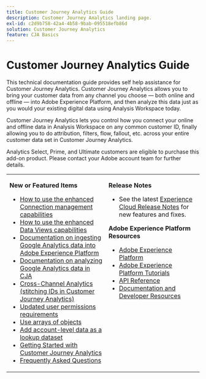 ```yaml
---
title: Customer Journey Analytics Guide
description: Customer Journey Analytics landing page.
exl-id: c2d9b758-42a4-4b58-9bab-095518efb86d
solution: Customer Journey Analytics
feature: CJA Basics
---
```

# Customer Journey Analytics Guide

This technical documentation guide provides self help assistance for Customer Journey Analytics. Customer Journey Analytics allows you to bring your customer data from any channel you choose — both online and offline — into Adobe Experience Platform, and then analyze this data just as you would your existing digital data using Analysis Workspace today. 

Customer Journey Analytics lets you control how you connect your online and offline data in Analysis Workspace on any common customer ID, finally allowing you to do attribution, filters, flow, fallout, etc. across your entire customer data set in Customer Journey Analytics.

Analytics Select, Prime, and Ultimate customers are eligible to purchase this add-on product. Please contact your Adobe account team for further details. 

<table frame="none"> 
 <tbody> 
  <tr> 
   <td colname="col1" colsep="0" rowsep="0" valign="top"> <p class="head"> <b>New or Featured Items</b> </p> <p> 
     <ul>
     <li><a href="https://experienceleague.adobe.com/docs/analytics-platform/using/cja-connections/manage-connections.html?lang=en#connection-detail"> How to use the enhanced Connection management capabilities </a> </li>
      <li><a href="https://experienceleague.adobe.com/docs/analytics-platform/using/cja-dataviews/data-views.html?lang=en#cja-dataviews"> How to use the enhanced Data Views capabilities </a> </li>
      <li><a href="https://experienceleague.adobe.com/docs/analytics-platform/using/cja-usecases/ga-to-cja.html?lang=en#cja-usecases"> Documentation on ingesting Google Analytics data into Adobe Experience Platform </a> </li>
      <li><a href="https://experienceleague.adobe.com/docs/analytics-platform/using/cja-usecases/ga-to-cja-reporting.html?lang=en#cja-usecases"> Documentation on analyzing Google Analytics data in CJA </a> </li>
      <li><a href="https://experienceleague.adobe.com/docs/analytics-platform/using/cja-connections/cca/overview.html?lang=en#cja-connections"> Cross-Channel Analytics (stitching IDs in Customer Journey Analytics) </a> </li>
      <li><a href="https://experienceleague.adobe.com/docs/analytics-platform/using/cja-overview/cja-overview.html?lang=en#admin-access-permissions"> Updated user permissions requirements </a> </li>
      <li><a href="https://experienceleague.adobe.com/docs/analytics-platform/using/cja-usecases/object-arrays.html?lang=en#cja-usecases"> Use arrays of objects </a> </li>
      <li><a href="https://experienceleague.adobe.com/docs/analytics-platform/using/cja-usecases/b2b.html"> Add account-level data as a lookup dataset </a> </li>
      <li><a href="https://experienceleague.adobe.com/docs/analytics-platform/using/cja-overview/cja-getting-started.html"> Getting Started with Customer Journey Analytics </a> </li> 
      <li><a href="https://experienceleague.adobe.com/docs/analytics-platform/using/cja-overview/cja-faq.html"> Frequently Asked Questions</a> </li> 
   <td colname="col2" valign="top"> <p class="head"><b>Release Notes</b> </p> 
    <ul> 
     <li>See the latest <a href="https://experienceleague.adobe.com/docs/release-notes/experience-cloud/current.html" format="https" scope="external"> Experience Cloud Release Notes</a> for new features and fixes. </li> 
    </ul> <p class="head"> <b>Adobe Experience Platform Resources</b> </p> 
    <ul> 
     <li><a href="https://www.adobe.com/experience-platform.html" format="http" scope="external"> Adobe Experience Platform</a> </li> 
     <li> <a href="https://www.adobe.io/apis/experienceplatform/home/tutorials.html" format="https" scope="external"> Adobe Experience Platform Tutorials</a> </li> 
     <li><a href="https://www.adobe.io/apis/experienceplatform/home/api-reference.html" format="https" scope="external"> API Reference</a> </li> 
     <li><a href="https://www.adobe.com/experience-platform/documentation-and-developer-resources.html" format="https" scope="external"> Documentation and Developer Resources</a> </li> 
    </ul> </td> 
  </tr> 
 </tbody> 
</table>
